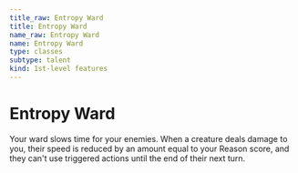 ```yaml
---
title_raw: Entropy Ward
title: Entropy Ward
name_raw: Entropy Ward
name: Entropy Ward
type: classes
subtype: talent
kind: 1st-level features
---
```


# Entropy Ward

Your ward slows time for your enemies. When a creature deals damage to you, their speed is reduced by an amount equal to your Reason score, and they can't use triggered actions until the end of their next turn.
